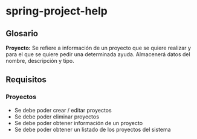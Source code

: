 # spring-project-help


## Glosario
**Proyecto:** Se refiere a información de un proyecto que se quiere realizar y para el que se quiere pedir una
 determinada ayuda. Almacenerá datos del nombre, descripción y tipo.

## Requisitos

### Proyectos
- Se debe poder crear / editar proyectos
- Se debe poder eliminar proyectos
- Se debe poder obtener información de un proyecto
- Se debe poder obtener un listado de los proyectos del sistema